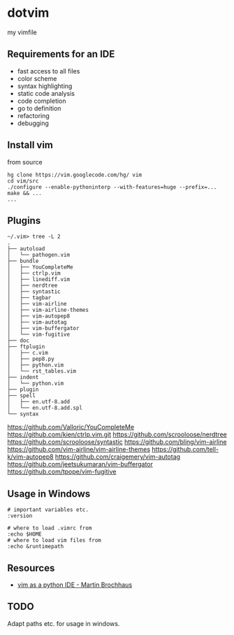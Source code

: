 dotvim
======

my vimfile

Requirements for an IDE
-----------------------

* fast access to all files
* color scheme
* syntax highlighting
* static code analysis
* code completion
* go to definition
* refactoring
* debugging

Install vim
-----------

from source
```
hg clone https://vim.googlecode.com/hg/ vim
cd vim/src
./configure --enable-pythoninterp --with-features=huge --prefix=...
make && ...
...
```

Plugins
-------

```
~/.vim> tree -L 2
.
├── autoload
│   └── pathogen.vim
├── bundle
│   ├── YouCompleteMe
│   ├── ctrlp.vim
│   ├── linediff.vim
│   ├── nerdtree
│   ├── syntastic
│   ├── tagbar
│   ├── vim-airline
│   ├── vim-airline-themes
│   ├── vim-autopep8
│   ├── vim-autotag
│   ├── vim-buffergator
│   └── vim-fugitive
├── doc
├── ftplugin
│   ├── c.vim
│   ├── pep8.py
│   ├── python.vim
│   └── rst_tables.vim
├── indent
│   └── python.vim
├── plugin
├── spell
│   ├── en.utf-8.add
│   └── en.utf-8.add.spl
└── syntax
```

https://github.com/Valloric/YouCompleteMe
https://github.com/kien/ctrlp.vim.git
https://github.com/scrooloose/nerdtree
https://github.com/scrooloose/syntastic
https://github.com/bling/vim-airline
https://github.com/vim-airline/vim-airline-themes
https://github.com/tell-k/vim-autopep8
https://github.com/craigemery/vim-autotag
https://github.com/jeetsukumaran/vim-buffergator
https://github.com/tpope/vim-fugitive

Usage in Windows
----------------

    # important variables etc.
    :version

    # where to load .vimrc from
    :echo $HOME
    # where to load vim files from
    :echo &runtimepath


Resources
---------

* [vim as a python IDE - Martin Brochhaus](https://www.youtube.com/watch?v=YhqsjUUHj6g)


TODO
----

Adapt paths etc. for usage in windows.
